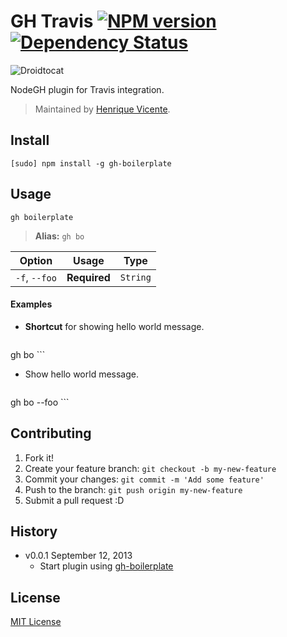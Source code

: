 # GH Travis [![NPM version](https://badge.fury.io/js/gh-travis.png)](http://badge.fury.io/js/gh-travis) [![Dependency Status](https://david-dm.org/node-gh/gh-travis.png)](https://david-dm.org/node-gh/gh-travis)

![Droidtocat](http://zno.io/RN2k/droidtocat.png)

NodeGH plugin for Travis integration.

> Maintained by [Henrique Vicente](https://github.com/henvic).

## Install

```
[sudo] npm install -g gh-boilerplate
```

## Usage

```
gh boilerplate
```

> **Alias:** `gh bo`

Option             | Usage        | Type
---                | ---          | ---
`-f`, `--foo`      | **Required** | `String`

#### Examples

* **Shortcut** for showing hello world message.

	```
gh bo
	```

* Show hello world message.

	```
gh bo --foo
	```

## Contributing

1. Fork it!
2. Create your feature branch: `git checkout -b my-new-feature`
3. Commit your changes: `git commit -m 'Add some feature'`
4. Push to the branch: `git push origin my-new-feature`
5. Submit a pull request :D

## History

* v0.0.1 September 12, 2013
	* Start plugin using [gh-boilerplate](https://github.com/node-gh/gh-boilerplate)

## License

[MIT License](http://opensource.org/licenses/MIT)